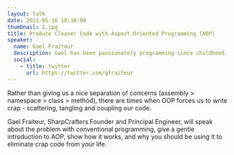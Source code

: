 ```yaml
---
layout: talk
date: 2011-05-16 18:30:00
thumbnail: 1.jpg
title: Produce Cleaner Code with Aspect-Oriented Programming (AOP)
speaker:
  name: Gael Fraiteur
  description: Gael has been passionately programming since childhood. He envisioned building aspect-oriented software that would offer .NET developers the same productivity benefits as those enjoyed by the Java community. Gael's vision became a reality when, in 2004, he built and released PostSharp to the wild. PostSharp has steadily grown to become the most comprehensive aspect-oriented software for .NET available today. Gael lives with his wife and 3 kids in Prague, Czech Republic.
  social:
    - title: twitter
      url: https://twitter.com/gfraiteur
---
```

Rather than giving us a nice separation of concerns (assembly > namespace > class > method), there are times when OOP forces us to write crap - scattering, tangling and coupling our code. 
                        
Gael Fraiteur, SharpCrafters Founder and Principal Engineer, will speak about the problem with conventional programming, give a gentle introduction to AOP, show how it works, and why you should be using it to eliminate crap code from your life.